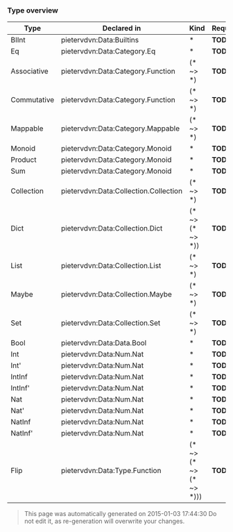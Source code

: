### Type overview

Type | Declared in | Kind | Requirements | Docstring
---- | ----------- | ---- | ------------ | ---------
BIInt | pietervdvn:Data:Builtins | * | **TODO**  | **TODO**
Eq | pietervdvn:Data:Category.Eq | * | **TODO**  | **TODO**
Associative | pietervdvn:Data:Category.Function | (* ~> *) | **TODO**  | **TODO**
Commutative | pietervdvn:Data:Category.Function | (* ~> *) | **TODO**  | **TODO**
Mappable | pietervdvn:Data:Category.Mappable | (* ~> *) | **TODO**  | **TODO**
Monoid | pietervdvn:Data:Category.Monoid | * | **TODO**  | **TODO**
Product | pietervdvn:Data:Category.Monoid | * | **TODO**  | **TODO**
Sum | pietervdvn:Data:Category.Monoid | * | **TODO**  | **TODO**
Collection | pietervdvn:Data:Collection.Collection | (* ~> *) | **TODO**  | **TODO**
Dict | pietervdvn:Data:Collection.Dict | (* ~> (* ~> *)) | **TODO**  | **TODO**
List | pietervdvn:Data:Collection.List | (* ~> *) | **TODO**  | **TODO**
Maybe | pietervdvn:Data:Collection.Maybe | (* ~> *) | **TODO**  | **TODO**
Set | pietervdvn:Data:Collection.Set | (* ~> *) | **TODO**  | **TODO**
Bool | pietervdvn:Data:Data.Bool | * | **TODO**  | **TODO**
Int | pietervdvn:Data:Num.Nat | * | **TODO**  | **TODO**
Int' | pietervdvn:Data:Num.Nat | * | **TODO**  | **TODO**
IntInf | pietervdvn:Data:Num.Nat | * | **TODO**  | **TODO**
IntInf' | pietervdvn:Data:Num.Nat | * | **TODO**  | **TODO**
Nat | pietervdvn:Data:Num.Nat | * | **TODO**  | **TODO**
Nat' | pietervdvn:Data:Num.Nat | * | **TODO**  | **TODO**
NatInf | pietervdvn:Data:Num.Nat | * | **TODO**  | **TODO**
NatInf' | pietervdvn:Data:Num.Nat | * | **TODO**  | **TODO**
Flip | pietervdvn:Data:Type.Function | (* ~> (* ~> (* ~> *))) | **TODO**  | **TODO**



> This page was automatically generated on 2015-01-03 17:44:30
> Do not edit it, as re-generation will overwrite your changes.
